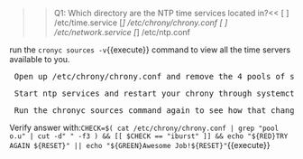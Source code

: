 >>Q1: Which directory are the NTP time services located in?<<
[ ] /etc/time.service
[*] /etc/chrony/chrony.conf
[ ] /etc/network.service
[*] /etc/ntp.conf

run the `cronyc sources -v`{{execute}} command to view all the time servers available to you. 
<pre> Open up /etc/chrony/chrony.conf and remove the 4 pools of servers </pre>

<pre> Start ntp services and restart your chrony through systemctl </pre>
<pre> Run the chronyc sources command again to see how that changed it </pre>

Verify answer with:`CHECK=$( cat /etc/chrony/chrony.conf | grep "pool o.u" | cut -d" " -f3 ) && [[ $CHECK == "iburst" ]] && echo "${RED}TRY AGAIN ${RESET}" || echo "${GREEN}Awesome Job!${RESET}"`{{execute}}
